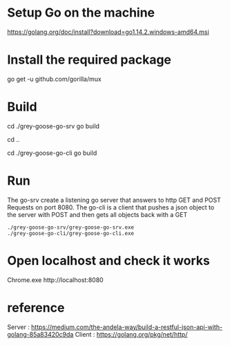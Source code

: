 # Setup Go on the machine
https://golang.org/doc/install?download=go1.14.2.windows-amd64.msi

# Install the required package
go get -u github.com/gorilla/mux

# Build
cd ./grey-goose-go-srv
go build

cd ..

cd ./grey-goose-go-cli
go build

# Run 
The go-srv create a listening go server that answers to http GET and POST Requests on port 8080. 
The go-cli is a client that pushes a json object to the server with POST and then gets all objects back with a GET

```
./grey-goose-go-srv/grey-goose-go-srv.exe
./grey-goose-go-cli/grey-goose-go-cli.exe
```

# Open localhost and check it works
Chrome.exe http://localhost:8080


# reference
Server : https://medium.com/the-andela-way/build-a-restful-json-api-with-golang-85a83420c9da
Client : https://golang.org/pkg/net/http/
